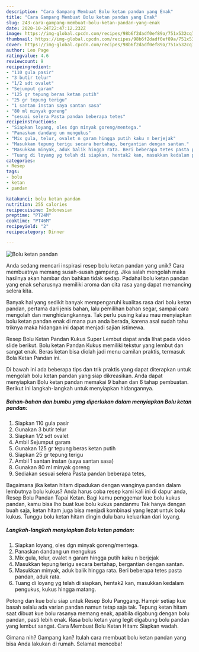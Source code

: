 ```yaml
---
description: "Cara Gampang Membuat Bolu ketan pandan yang Enak"
title: "Cara Gampang Membuat Bolu ketan pandan yang Enak"
slug: 243-cara-gampang-membuat-bolu-ketan-pandan-yang-enak
date: 2020-10-24T22:47:12.232Z
image: https://img-global.cpcdn.com/recipes/98b6f2dadf0ef89a/751x532cq70/bolu-ketan-pandan-foto-resep-utama.jpg
thumbnail: https://img-global.cpcdn.com/recipes/98b6f2dadf0ef89a/751x532cq70/bolu-ketan-pandan-foto-resep-utama.jpg
cover: https://img-global.cpcdn.com/recipes/98b6f2dadf0ef89a/751x532cq70/bolu-ketan-pandan-foto-resep-utama.jpg
author: Leo Page
ratingvalue: 4.6
reviewcount: 9
recipeingredient:
- "110 gula pasir"
- "3 butir telur"
- "1/2 sdt ovalet"
- "Sejumput garam"
- "125 gr tepung beras ketan putih"
- "25 gr tepung terigu"
- "1 santan instan saya santan sasa"
- "80 ml minyak goreng"
- "sesuai selera Pasta pandan beberapa tetes"
recipeinstructions:
- "Siapkan loyang, oles dgn minyak goreng/mentega."
- "Panaskan dandang un mengukus"
- "Mix gula, telur, ovalet n garam hingga putih kaku n berjejak"
- "Masukkan tepung terigu secara bertahap, bergantian dengan santan."
- "Masukkan minyak, aduk balik hingga rata. Beri beberapa tetes pasta pandan, aduk rata."
- "Tuang di loyang yg telah di siapkan, hentak2 kan, masukkan kedalam pengukus, kukus hingga matang."
categories:
- Resep
tags:
- bolu
- ketan
- pandan

katakunci: bolu ketan pandan 
nutrition: 255 calories
recipecuisine: Indonesian
preptime: "PT24M"
cooktime: "PT46M"
recipeyield: "2"
recipecategory: Dinner

---
```



![Bolu ketan pandan](https://img-global.cpcdn.com/recipes/98b6f2dadf0ef89a/751x532cq70/bolu-ketan-pandan-foto-resep-utama.jpg)

Anda sedang mencari inspirasi resep bolu ketan pandan yang unik? Cara membuatnya memang susah-susah gampang. Jika salah mengolah maka hasilnya akan hambar dan bahkan tidak sedap. Padahal bolu ketan pandan yang enak seharusnya memiliki aroma dan cita rasa yang dapat memancing selera kita.

Banyak hal yang sedikit banyak mempengaruhi kualitas rasa dari bolu ketan pandan, pertama dari jenis bahan, lalu pemilihan bahan segar, sampai cara mengolah dan menghidangkannya. Tak perlu pusing kalau mau menyiapkan bolu ketan pandan enak di mana pun anda berada, karena asal sudah tahu triknya maka hidangan ini dapat menjadi sajian istimewa.

Resep Bolu Ketan Pandan Kukus Super Lembut dapat anda lihat pada video slide berikut. Bolu ketan Pandan Kukus memiliki tekstur yang lembut dan sangat enak. Beras ketan bisa diolah jadi menu camilan praktis, termasuk Bola Ketan Pandan ini.


Di bawah ini ada beberapa tips dan trik praktis yang dapat diterapkan untuk mengolah bolu ketan pandan yang siap dikreasikan. Anda dapat menyiapkan Bolu ketan pandan memakai 9 bahan dan 6 tahap pembuatan. Berikut ini langkah-langkah untuk menyiapkan hidangannya.

<!--inarticleads1-->

##### Bahan-bahan dan bumbu yang diperlukan dalam menyiapkan Bolu ketan pandan:

1. Siapkan 110 gula pasir
1. Gunakan 3 butir telur
1. Siapkan 1/2 sdt ovalet
1. Ambil Sejumput garam
1. Gunakan 125 gr tepung beras ketan putih
1. Siapkan 25 gr tepung terigu
1. Ambil 1 santan instan (saya santan sasa)
1. Gunakan 80 ml minyak goreng
1. Sediakan sesuai selera Pasta pandan beberapa tetes,


Bagaimana jika ketan hitam dipadukan dengan wanginya pandan dalam lembutnya bolu kukus? Anda harus coba resep kami kali ini di dapur anda, Resep Bolu Pandan Tapai Ketan. Bagi kamu penggemar kue bolu kukus pandan, kamu bisa lho buat kue bolu kukus pandanmu Tak hanya dengan buah saja, ketan hitam juga bisa menjadi kombinasi yang lezat untuk bolu kukus. Tunggu bolu ketan hitam dingin dulu baru keluarkan dari loyang. 

<!--inarticleads2-->

##### Langkah-langkah menyiapkan Bolu ketan pandan:

1. Siapkan loyang, oles dgn minyak goreng/mentega.
1. Panaskan dandang un mengukus
1. Mix gula, telur, ovalet n garam hingga putih kaku n berjejak
1. Masukkan tepung terigu secara bertahap, bergantian dengan santan.
1. Masukkan minyak, aduk balik hingga rata. Beri beberapa tetes pasta pandan, aduk rata.
1. Tuang di loyang yg telah di siapkan, hentak2 kan, masukkan kedalam pengukus, kukus hingga matang.


Potong dan kue bolu siap untuk Resep Bolu Panggang. Hampir setiap kue basah selalu ada varian pandan namun tetap saja tak. Tepung ketan hitam saat dibuat kue bolu rasanya memang enak, apabila digabung dengan bolu pandan, pasti lebih enak. Rasa bolu ketan yang legit digabung bolu pandan yang lembut sangat. Cara Membuat Bolu Ketan Hitam: Siapkan wadah. 

Gimana nih? Gampang kan? Itulah cara membuat bolu ketan pandan yang bisa Anda lakukan di rumah. Selamat mencoba!
